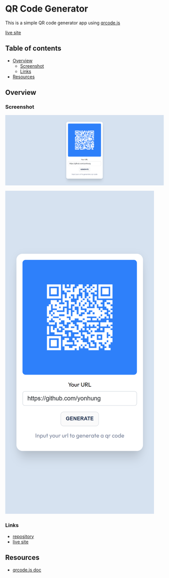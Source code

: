# QR Code Generator

This is a simple QR code generator app using [qrcode.js](http://davidshimjs.github.io/qrcodejs/)

[live site](https://yonhung.github.io/qr-code-generator)
## Table of contents

- [Overview](#overview)
  - [Screenshot](#screenshot)
  - [Links](#links)
- [Resources](#resources)

## Overview

### Screenshot

![](./screenshot_desktop.png)

![](./screenshot_phone.png)

### Links

- [repository](https://github.com/yonhung/qr-code-generator/)
- [live site](https://yonhung.github.io/qr-code-generator/)

## Resources
- [qrcode.js doc](http://davidshimjs.github.io/qrcodejs/)
